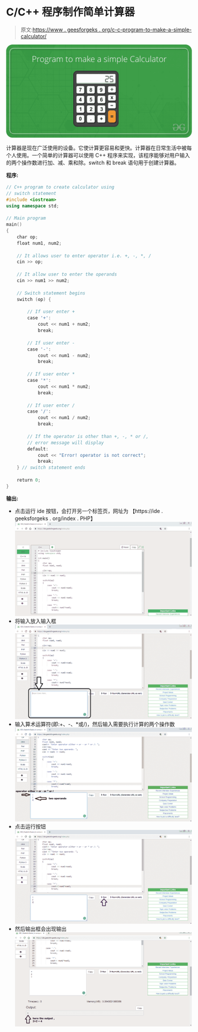 # C/C++ 程序制作简单计算器

> 原文:[https://www . geesforgeks . org/c-c-program-to-make-a-simple-calculator/](https://www.geeksforgeeks.org/c-c-program-to-make-a-simple-calculator/)

![](img/efebb041b4239604056c9a44f07c68b7.png)

计算器是现在广泛使用的设备。它使计算更容易和更快。计算器在日常生活中被每个人使用。一个简单的计算器可以使用 C++ 程序来实现，该程序能够对用户输入的两个操作数进行加、减、乘和除。switch 和 break 语句用于创建计算器。

**程序:**

```cpp
// C++ program to create calculator using
// switch statement
#include <iostream>
using namespace std;

// Main program
main()
{
    char op;
    float num1, num2;

    // It allows user to enter operator i.e. +, -, *, /
    cin >> op;

    // It allow user to enter the operands
    cin >> num1 >> num2;

    // Switch statement begins
    switch (op) {

        // If user enter + 
        case '+':
            cout << num1 + num2;
            break;

        // If user enter - 
        case '-':
            cout << num1 - num2;
            break;

        // If user enter *
        case '*':
            cout << num1 * num2;
            break;

        // If user enter /
        case '/':
            cout << num1 / num2;
            break;

        // If the operator is other than +, -, * or /, 
        // error message will display
        default:
            cout << "Error! operator is not correct";
            break;
    } // switch statement ends

    return 0; 
}
```

**输出:**

*   点击运行 ide 按钮，会打开另一个标签页，网址为
    【https://ide . geeksforgeks . org/index . PHP】
    ![](img/5c2ba1c50e8bb3854bf68d9552413229.png)
*   将输入放入输入框
    ![](img/402ac2ac928659ae400eeee22087463b.png)
*   输入算术运算符(即:+、-、*或/)，然后输入需要执行计算的两个操作数
    ![](img/6404e52d97932f4d34c61e75d0afc27d.png)
*   点击运行按钮
    ![](img/fbf8efa79e2116ac7d07a0abf6bcffc5.png)
*   然后输出框会出现输出
    ![](img/5a29de0ea98ab3063fca0db59b635da3.png)